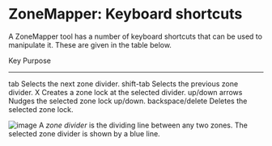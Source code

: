 ZoneMapper: Keyboard shortcuts
==============================

A ZoneMapper tool has a number of keyboard shortcuts that can be used to
manipulate it. These are given in the table below.

  Key                Purpose
  ------------------ ----------------------------------------------
  tab                Selects the next zone divider.
  shift-tab          Selects the previous zone divider.
  X                  Creates a zone lock at the selected divider.
  up/down arrows     Nudges the selected zone lock up/down.
  backspace/delete   Deletes the selected zone lock.

![image](images/Tool-ZoneMapper-Divider.png) A *zone divider* is the
dividing line between any two zones. The selected zone divider is shown
by a blue line.
